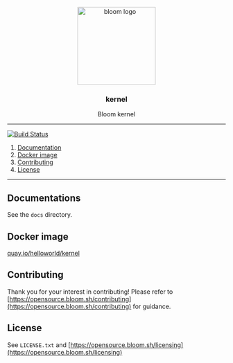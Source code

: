 <p align="center">
  <img alt="bloom logo" src="https://avatars0.githubusercontent.com/u/42414425?s=400&u=27c3762cbee3410a754da9a9bfccdce08e341130&v=4" height="180" />
  <h3 align="center">kernel</h3>
  <p align="center">Bloom kernel</p>
</p>

--------

[![Build Status](https://travis-ci.com/z0mbie42/kernel.svg?token=8WFNhu6wffpdLjmEs8Fi&branch=master)](https://travis-ci.com/z0mbie42/kernel)

1. [Documentation](#documentation)
2. [Docker image](#docker-image)
3. [Contributing](#contributing)
4. [License](#license)

--------

## Documentations

See the `docs` directory.


## Docker image

[quay.io/helloworld/kernel](https://quay.io/repository/helloworld/kernel?tab=tags)


## Contributing

Thank you for your interest in contributing! Please refer to
[https://opensource.bloom.sh/contributing](https://opensource.bloom.sh/contributing) for guidance.


## License

See `LICENSE.txt` and [https://opensource.bloom.sh/licensing](https://opensource.bloom.sh/licensing)
